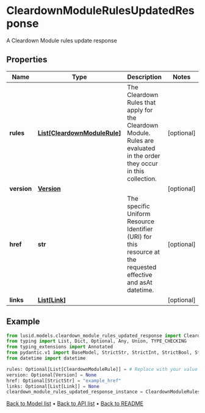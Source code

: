 # CleardownModuleRulesUpdatedResponse

A Cleardown Module rules update response
## Properties
Name | Type | Description | Notes
------------ | ------------- | ------------- | -------------
**rules** | [**List[CleardownModuleRule]**](CleardownModuleRule.md) | The Cleardown Rules that apply for the Cleardown Module. Rules are evaluated in the order they occur in this collection. | [optional] 
**version** | [**Version**](Version.md) |  | [optional] 
**href** | **str** | The specific Uniform Resource Identifier (URI) for this resource at the requested effective and asAt datetime. | [optional] 
**links** | [**List[Link]**](Link.md) |  | [optional] 
## Example

```python
from lusid.models.cleardown_module_rules_updated_response import CleardownModuleRulesUpdatedResponse
from typing import List, Dict, Optional, Any, Union, TYPE_CHECKING
from typing_extensions import Annotated
from pydantic.v1 import BaseModel, StrictStr, StrictInt, StrictBool, StrictFloat, StrictBytes, Field, validator, ValidationError, conlist, constr
from datetime import datetime

rules: Optional[List[CleardownModuleRule]] = # Replace with your value
version: Optional[Version] = None
href: Optional[StrictStr] = "example_href"
links: Optional[List[Link]] = None
cleardown_module_rules_updated_response_instance = CleardownModuleRulesUpdatedResponse(rules=rules, version=version, href=href, links=links)

```

[Back to Model list](../README.md#documentation-for-models) &#8226; [Back to API list](../README.md#documentation-for-api-endpoints) &#8226; [Back to README](../README.md)

